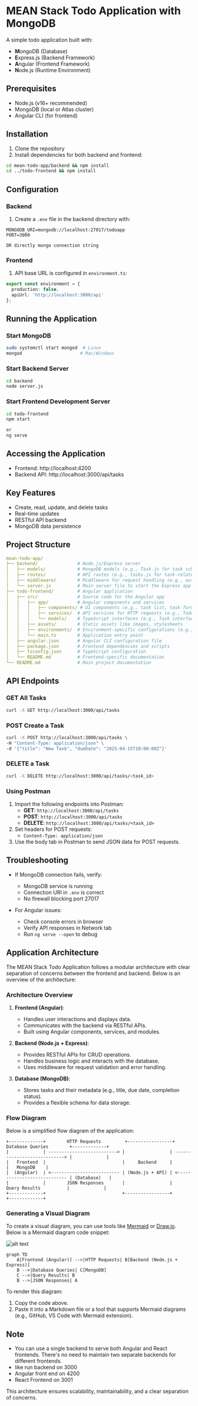 # MEAN Stack Todo Application with MongoDB

A simple todo application built with:
- **M**ongoDB (Database)
- **E**xpress.js (Backend Framework)
- **A**ngular (Frontend Framework)
- **N**ode.js (Runtime Environment)

## Prerequisites
- Node.js (v16+ recommended)
- MongoDB (local or Atlas cluster)
- Angular CLI (for frontend)

## Installation

1. Clone the repository
2. Install dependencies for both backend and frontend:
```bash
cd mean-todo-app/backend && npm install
cd ../todo-frontend && npm install
```

## Configuration

### Backend
1. Create a `.env` file in the backend directory with:
```env
MONGODB_URI=mongodb://localhost:27017/todoapp
PORT=3000

OR directly mongo connection string
```

### Frontend
1. API base URL is configured in `environment.ts`:
```typescript
export const environment = {
  production: false,
  apiUrl: 'http://localhost:3000/api'
};
```

## Running the Application

### Start MongoDB
```bash
sudo systemctl start mongod  # Linux
mongod                      # Mac/Windows
```

### Start Backend Server
```bash
cd backend
node server.js
```

### Start Frontend Development Server
```bash
cd todo-frontend
npm start

or 
ng serve
```

## Accessing the Application
- Frontend: http://localhost:4200
- Backend API: http://localhost:3000/api/tasks

## Key Features
- Create, read, update, and delete tasks
- Real-time updates
- RESTful API backend
- MongoDB data persistence

## Project Structure
``` yaml
mean-todo-app/
├── backend/               # Node.js/Express server
│   ├── models/            # MongoDB models (e.g., Task.js for task schema)
│   ├── routes/            # API routes (e.g., tasks.js for task-related endpoints)
│   ├── middleware/        # Middleware for request handling (e.g., authentication, logging)
│   └── server.js          # Main server file to start the Express app
├── todo-frontend/         # Angular application
│   ├── src/               # Source code for the Angular app
│   │   ├── app/           # Angular components and services
│   │   │   ├── components/ # UI components (e.g., task list, task form)
│   │   │   ├── services/  # API services for HTTP requests (e.g., TodoService)
│   │   │   └── models/    # TypeScript interfaces (e.g., Task interface)
│   │   ├── assets/        # Static assets like images, stylesheets
│   │   ├── environments/  # Environment-specific configurations (e.g., API URLs)
│   │   └── main.ts        # Application entry point
│   ├── angular.json       # Angular CLI configuration file
│   ├── package.json       # Frontend dependencies and scripts
│   ├── tsconfig.json      # TypeScript configuration
│   └── README.md          # Frontend-specific documentation
└── README.md              # Main project documentation
```

## API Endpoints

### GET All Tasks
```bash
curl -X GET http://localhost:3000/api/tasks
```

### POST Create a Task
```bash
curl -X POST http://localhost:3000/api/tasks \
-H "Content-Type: application/json" \
-d '{"title": "New Task", "dueDate": "2025-04-15T10:00:00Z"}'
```

### DELETE a Task
```bash
curl -X DELETE http://localhost:3000/api/tasks/<task_id>
```

### Using Postman
1. Import the following endpoints into Postman:
   - **GET**: `http://localhost:3000/api/tasks`
   - **POST**: `http://localhost:3000/api/tasks`
   - **DELETE**: `http://localhost:3000/api/tasks/<task_id>`
2. Set headers for POST requests:
   - `Content-Type: application/json`
3. Use the body tab in Postman to send JSON data for POST requests.

## Troubleshooting
- If MongoDB connection fails, verify:
  - MongoDB service is running
  - Connection URI in `.env` is correct
  - No firewall blocking port 27017

- For Angular issues:
  - Check console errors in browser
  - Verify API responses in Network tab
  - Run `ng serve --open` to debug

## Application Architecture

The MEAN Stack Todo Application follows a modular architecture with clear separation of concerns between the frontend and backend. Below is an overview of the architecture:

### Architecture Overview
1. **Frontend (Angular)**:
   - Handles user interactions and displays data.
   - Communicates with the backend via RESTful APIs.
   - Built using Angular components, services, and modules.

2. **Backend (Node.js + Express)**:
   - Provides RESTful APIs for CRUD operations.
   - Handles business logic and interacts with the database.
   - Uses middleware for request validation and error handling.

3. **Database (MongoDB)**:
   - Stores tasks and their metadata (e.g., title, due date, completion status).
   - Provides a flexible schema for data storage.

### Flow Diagram
Below is a simplified flow diagram of the application:

```
+-------------+        HTTP Requests         +-----------------+        Database Queries        +-------------+
|             | --------------------------> |                 | ----------------------------> |             |
|   Frontend  |                             |     Backend     |                                |   MongoDB    |
|  (Angular)  | <-------------------------- | (Node.js + API) | <---------------------------- | (Database)   |
|             |        JSON Responses       |                 |        Query Results          |             |
+-------------+                             +-----------------+                                +-------------+
```

### Generating a Visual Diagram
To create a visual diagram, you can use tools like [Mermaid](https://mermaid-js.github.io/mermaid/) or [Draw.io](https://app.diagrams.net/). Below is a Mermaid diagram code snippet:

![alt text](frontend/src/assets/image.png)

```mermaid
graph TD
    A[Frontend (Angular)] -->|HTTP Requests| B[Backend (Node.js + Express)]
    B -->|Database Queries| C[MongoDB]
    C -->|Query Results| B
    B -->|JSON Responses| A
```

To render this diagram:
1. Copy the code above.
2. Paste it into a Markdown file or a tool that supports Mermaid diagrams (e.g., GitHub, VS Code with Mermaid extension).

## Note
- You can use a single backend to serve both Angular and React frontends. There's no need to maintain two separate backends for different frontends.
- like run backend on 3000
- Angular front end on 4200
- React Frontend on 3001

This architecture ensures scalability, maintainability, and a clear separation of concerns.
